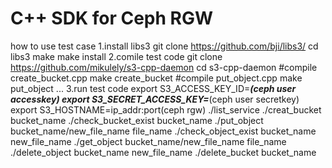 # C++ SDK for Ceph RGW
how to use test case
1.install libs3
  git clone https://github.com/bji/libs3/
  cd libs3
  make
  make install
2.comile test code
  git clone https://github.com/mikulely/s3-cpp-daemon
  cd s3-cpp-daemon
  #compile create_bucket.cpp
  make create_bucket
  #compile put_object.cpp
  make put_object
  ...
3.run test code
  export S3_ACCESS_KEY_ID=***(ceph user accesskey)
  export S3_SECRET_ACCESS_KEY=***(ceph user secretkey)
  export S3_HOSTNAME=ip_addr:port(ceph rgw)
  ./list_service
  ./creat_bucket bucket_name
  ./check_bucket_exist bucket_name
  ./put_object bucket_name/new_file_name file_name
  ./check_object_exist bucket_name new_file_name
  ./get_object bucket_name/new_file_name file_name
  ./delete_object bucket_name new_file_name
  ./delete_bucket bucket_name
